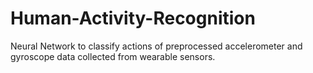 # Human-Activity-Recognition
Neural Network to classify actions of preprocessed accelerometer and gyroscope data collected from wearable sensors.
